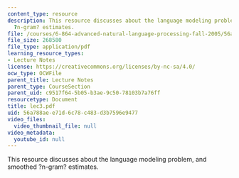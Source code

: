 ```yaml
---
content_type: resource
description: This resource discusses about the language modeling problem, and smoothed
  ?n-gram? estimates.
file: /courses/6-864-advanced-natural-language-processing-fall-2005/56a788aee71d6c78c483d3b7596e9477_lec3.pdf
file_size: 268580
file_type: application/pdf
learning_resource_types:
- Lecture Notes
license: https://creativecommons.org/licenses/by-nc-sa/4.0/
ocw_type: OCWFile
parent_title: Lecture Notes
parent_type: CourseSection
parent_uid: c9517f64-5b05-b3ae-9c50-78103b7a76ff
resourcetype: Document
title: lec3.pdf
uid: 56a788ae-e71d-6c78-c483-d3b7596e9477
video_files:
  video_thumbnail_file: null
video_metadata:
  youtube_id: null
---
```

This resource discusses about the language modeling problem, and smoothed ?n-gram? estimates.